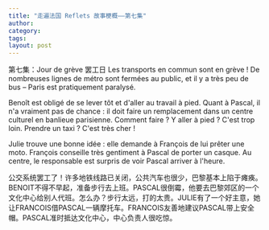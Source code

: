 ```yaml
---
title: "走遍法国 Reflets 故事梗概——第七集"
author:
category: 
tags: 
layout: post
---
```

第七集：Jour de grève 罢工日
Les transports en commun sont en grève ! De nombreuses lignes de métro sont fermées au public, et il y a très peu de bus – Paris est pratiquement paralysé.

Benoît est obligé de se lever tôt et d'aller au travail à pied. Quant à Pascal, il n'a vraiment pas de chance : il doit faire un remplacement dans un centre culturel en banlieue parisienne. Comment faire ? Y aller à pied ? C'est trop loin. Prendre un taxi ? C'est très cher ! 

Julie trouve une bonne idée : elle demande à François de lui prêter une moto. François conseille très gentiment à Pascal de porter un casque. Au centre, le responsable est surpris de voir Pascal arriver à l'heure.

公交系统罢工了！许多地铁线路已关闭，公共汽车也很少，巴黎基本上陷于瘫痪。BENOIT不得不早起，准备步行去上班。PASCAL很倒霉，他要去巴黎郊区的一个文化中心给别人代班。怎么办？步行太远，打的太贵。JULIE有了一个好主意，她让FRANCOIS借PASCAL一辆摩托车。FRANCOIS友善地建议PASCAL带上安全帽。PASCAL准时抵达文化中心，中心负责人很吃惊。 

